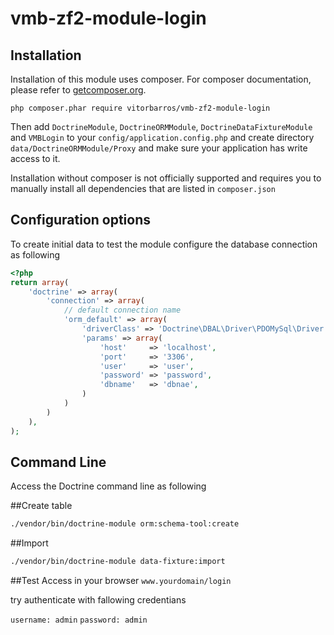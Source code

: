 # vmb-zf2-module-login

## Installation

Installation of this module uses composer. For composer documentation, please refer to
[getcomposer.org](http://getcomposer.org/).

`php composer.phar require vitorbarros/vmb-zf2-module-login`

Then add `DoctrineModule`, `DoctrineORMModule`, `DoctrineDataFixtureModule` and `VMBLogin` to your `config/application.config.php` and create directory
`data/DoctrineORMModule/Proxy` and make sure your application has write access to it.

Installation without composer is not officially supported and requires you to manually install all dependencies
that are listed in `composer.json`

## Configuration options

To create initial data to test the module configure the database connection as following

```php
<?php
return array(
    'doctrine' => array(
        'connection' => array(
            // default connection name
            'orm_default' => array(
                'driverClass' => 'Doctrine\DBAL\Driver\PDOMySql\Driver',
                'params' => array(
                    'host'     => 'localhost',
                    'port'     => '3306',
                    'user'     => 'user',
                    'password' => 'password',
                    'dbname'   => 'dbnae',
                )
            )
        )
    ),
);
```
## Command Line
Access the Doctrine command line as following

##Create table
```sh
./vendor/bin/doctrine-module orm:schema-tool:create
```

##Import
```sh
./vendor/bin/doctrine-module data-fixture:import 
```

##Test
Access in your browser `www.yourdomain/login`

try authenticate with fallowing credentians

`username: admin`
`password: admin`

